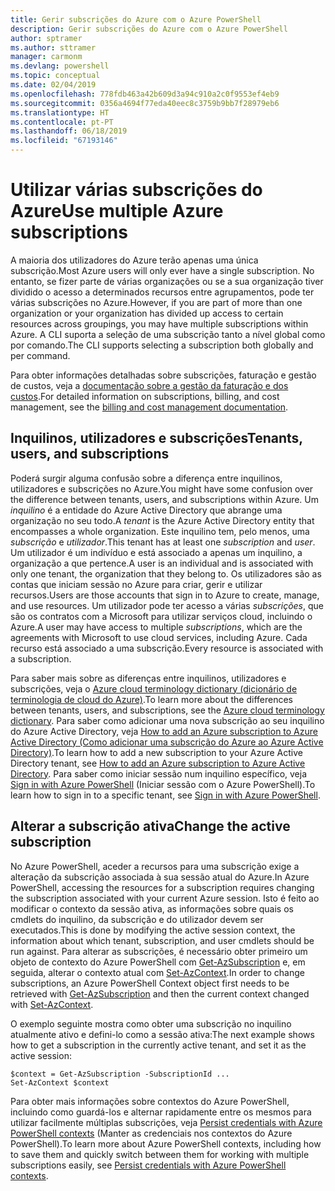 ```yaml
---
title: Gerir subscrições do Azure com o Azure PowerShell
description: Gerir subscrições do Azure com o Azure PowerShell
author: sptramer
ms.author: sttramer
manager: carmonm
ms.devlang: powershell
ms.topic: conceptual
ms.date: 02/04/2019
ms.openlocfilehash: 778fdb463a42b609d3a94c910a2c0f9553ef4eb9
ms.sourcegitcommit: 0356a4694f77eda40eec8c3759b9bb7f28979eb6
ms.translationtype: HT
ms.contentlocale: pt-PT
ms.lasthandoff: 06/18/2019
ms.locfileid: "67193146"
---
```

# <a name="use-multiple-azure-subscriptions"></a><span data-ttu-id="fe0d2-103">Utilizar várias subscrições do Azure</span><span class="sxs-lookup"><span data-stu-id="fe0d2-103">Use multiple Azure subscriptions</span></span>

<span data-ttu-id="fe0d2-104">A maioria dos utilizadores do Azure terão apenas uma única subscrição.</span><span class="sxs-lookup"><span data-stu-id="fe0d2-104">Most Azure users will only ever have a single subscription.</span></span> <span data-ttu-id="fe0d2-105">No entanto, se fizer parte de várias organizações ou se a sua organização tiver dividido o acesso a determinados recursos entre agrupamentos, pode ter várias subscrições no Azure.</span><span class="sxs-lookup"><span data-stu-id="fe0d2-105">However, if you are part of more than one organization or your organization has divided up access to certain resources across groupings, you may have multiple subscriptions within Azure.</span></span> <span data-ttu-id="fe0d2-106">A CLI suporta a seleção de uma subscrição tanto a nível global como por comando.</span><span class="sxs-lookup"><span data-stu-id="fe0d2-106">The CLI supports selecting a subscription both globally and per command.</span></span>

<span data-ttu-id="fe0d2-107">Para obter informações detalhadas sobre subscrições, faturação e gestão de custos, veja a [documentação sobre a gestão da faturação e dos custos](/azure/billing/).</span><span class="sxs-lookup"><span data-stu-id="fe0d2-107">For detailed information on subscriptions, billing, and cost management, see the [billing and cost management documentation](/azure/billing/).</span></span>

## <a name="tenants-users-and-subscriptions"></a><span data-ttu-id="fe0d2-108">Inquilinos, utilizadores e subscrições</span><span class="sxs-lookup"><span data-stu-id="fe0d2-108">Tenants, users, and subscriptions</span></span>

<span data-ttu-id="fe0d2-109">Poderá surgir alguma confusão sobre a diferença entre inquilinos, utilizadores e subscrições no Azure.</span><span class="sxs-lookup"><span data-stu-id="fe0d2-109">You might have some confusion over the difference between tenants, users, and subscriptions within Azure.</span></span> <span data-ttu-id="fe0d2-110">Um _inquilino_ é a entidade do Azure Active Directory que abrange uma organização no seu todo.</span><span class="sxs-lookup"><span data-stu-id="fe0d2-110">A _tenant_ is the Azure Active Directory entity that encompasses a whole organization.</span></span> <span data-ttu-id="fe0d2-111">Este inquilino tem, pelo menos, uma _subscrição_ e _utilizador_.</span><span class="sxs-lookup"><span data-stu-id="fe0d2-111">This tenant has at least one _subscription_ and _user_.</span></span> <span data-ttu-id="fe0d2-112">Um utilizador é um indivíduo e está associado a apenas um inquilino, a organização a que pertence.</span><span class="sxs-lookup"><span data-stu-id="fe0d2-112">A user is an individual and is associated with only one tenant, the organization that they belong to.</span></span> <span data-ttu-id="fe0d2-113">Os utilizadores são as contas que iniciam sessão no Azure para criar, gerir e utilizar recursos.</span><span class="sxs-lookup"><span data-stu-id="fe0d2-113">Users are those accounts that sign in to Azure to create, manage, and use resources.</span></span>
<span data-ttu-id="fe0d2-114">Um utilizador pode ter acesso a várias _subscrições_, que são os contratos com a Microsoft para utilizar serviços cloud, incluindo o Azure.</span><span class="sxs-lookup"><span data-stu-id="fe0d2-114">A user may have access to multiple _subscriptions_, which are the agreements with Microsoft to use cloud services, including Azure.</span></span> <span data-ttu-id="fe0d2-115">Cada recurso está associado a uma subscrição.</span><span class="sxs-lookup"><span data-stu-id="fe0d2-115">Every resource is associated with a subscription.</span></span>

<span data-ttu-id="fe0d2-116">Para saber mais sobre as diferenças entre inquilinos, utilizadores e subscrições, veja o [Azure cloud terminology dictionary (dicionário de terminologia de cloud do Azure)](/azure/azure-glossary-cloud-terminology).</span><span class="sxs-lookup"><span data-stu-id="fe0d2-116">To learn more about the differences between tenants, users, and subscriptions, see the [Azure cloud terminology dictionary](/azure/azure-glossary-cloud-terminology).</span></span>  <span data-ttu-id="fe0d2-117">Para saber como adicionar uma nova subscrição ao seu inquilino do Azure Active Directory, veja [How to add an Azure subscription to Azure Active Directory (Como adicionar uma subscrição do Azure ao Azure Active Directory)](/azure/active-directory/active-directory-how-subscriptions-associated-directory).</span><span class="sxs-lookup"><span data-stu-id="fe0d2-117">To learn how to add a new subscription to your Azure Active Directory tenant, see [How to add an Azure subscription to Azure Active Directory](/azure/active-directory/active-directory-how-subscriptions-associated-directory).</span></span>
<span data-ttu-id="fe0d2-118">Para saber como iniciar sessão num inquilino específico, veja [Sign in with Azure PowerShell](/powershell/azure/authenticate-azureps) (Iniciar sessão com o Azure PowerShell).</span><span class="sxs-lookup"><span data-stu-id="fe0d2-118">To learn how to sign in to a specific tenant, see [Sign in with Azure PowerShell](/powershell/azure/authenticate-azureps).</span></span>

## <a name="change-the-active-subscription"></a><span data-ttu-id="fe0d2-119">Alterar a subscrição ativa</span><span class="sxs-lookup"><span data-stu-id="fe0d2-119">Change the active subscription</span></span>

<span data-ttu-id="fe0d2-120">No Azure PowerShell, aceder a recursos para uma subscrição exige a alteração da subscrição associada à sua sessão atual do Azure.</span><span class="sxs-lookup"><span data-stu-id="fe0d2-120">In Azure PowerShell, accessing the resources for a subscription requires changing the subscription associated with your current Azure session.</span></span>
<span data-ttu-id="fe0d2-121">Isto é feito ao modificar o contexto da sessão ativa, as informações sobre quais os cmdlets do inquilino, da subscrição e do utilizador devem ser executados.</span><span class="sxs-lookup"><span data-stu-id="fe0d2-121">This is done by modifying the active session context, the information about which tenant, subscription, and user cmdlets should be run against.</span></span>
<span data-ttu-id="fe0d2-122">Para alterar as subscrições, é necessário obter primeiro um objeto de contexto do Azure PowerShell com [Get-AzSubscription](/powershell/module/az.accounts/get-azsubscription) e, em seguida, alterar o contexto atual com [Set-AzContext](/powershell/module/az.accounts/set-azcontext).</span><span class="sxs-lookup"><span data-stu-id="fe0d2-122">In order to change subscriptions, an Azure PowerShell Context object first needs to be retrieved with [Get-AzSubscription](/powershell/module/az.accounts/get-azsubscription) and then the current context changed with [Set-AzContext](/powershell/module/az.accounts/set-azcontext).</span></span>

<span data-ttu-id="fe0d2-123">O exemplo seguinte mostra como obter uma subscrição no inquilino atualmente ativo e defini-lo como a sessão ativa:</span><span class="sxs-lookup"><span data-stu-id="fe0d2-123">The next example shows how to get a subscription in the currently active tenant, and set it as the active session:</span></span>

```powershell-interactive
$context = Get-AzSubscription -SubscriptionId ...
Set-AzContext $context
```

<span data-ttu-id="fe0d2-124">Para obter mais informações sobre contextos do Azure PowerShell, incluindo como guardá-los e alternar rapidamente entre os mesmos para utilizar facilmente múltiplas subscrições, veja [Persist credentials with Azure PowerShell contexts](context-persistence.md) (Manter as credenciais nos contextos do Azure PowerShell).</span><span class="sxs-lookup"><span data-stu-id="fe0d2-124">To learn more about Azure PowerShell contexts, including how to save them and quickly switch between them for working with multiple subscriptions easily, see [Persist credentials with Azure PowerShell contexts](context-persistence.md).</span></span>

